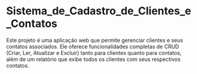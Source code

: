 # Sistema_de_Cadastro_de_Clientes_e_Contatos
Este projeto é uma aplicação web que permite gerenciar clientes e seus contatos associados. Ele oferece funcionalidades completas de CRUD (Criar, Ler, Atualizar e Excluir) tanto para clientes quanto para contatos, além de um relatório que exibe todos os clientes com seus respectivos contatos.
